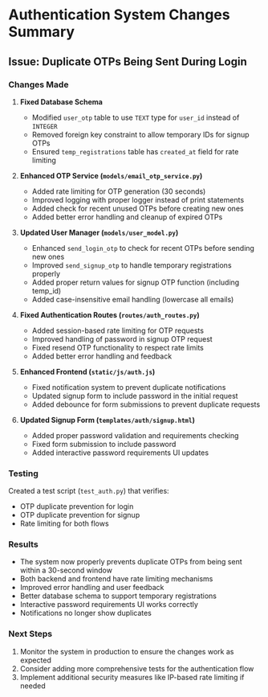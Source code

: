 # Authentication System Changes Summary

## Issue: Duplicate OTPs Being Sent During Login

### Changes Made

1. **Fixed Database Schema**
   - Modified `user_otp` table to use `TEXT` type for `user_id` instead of `INTEGER`
   - Removed foreign key constraint to allow temporary IDs for signup OTPs
   - Ensured `temp_registrations` table has `created_at` field for rate limiting

2. **Enhanced OTP Service (`models/email_otp_service.py`)**
   - Added rate limiting for OTP generation (30 seconds)
   - Improved logging with proper logger instead of print statements
   - Added check for recent unused OTPs before creating new ones
   - Added better error handling and cleanup of expired OTPs

3. **Updated User Manager (`models/user_model.py`)**
   - Enhanced `send_login_otp` to check for recent OTPs before sending new ones
   - Improved `send_signup_otp` to handle temporary registrations properly
   - Added proper return values for signup OTP function (including temp_id)
   - Added case-insensitive email handling (lowercase all emails)

4. **Fixed Authentication Routes (`routes/auth_routes.py`)**
   - Added session-based rate limiting for OTP requests
   - Improved handling of password in signup OTP request
   - Fixed resend OTP functionality to respect rate limits
   - Added better error handling and feedback

5. **Enhanced Frontend (`static/js/auth.js`)**
   - Fixed notification system to prevent duplicate notifications
   - Updated signup form to include password in the initial request
   - Added debounce for form submissions to prevent duplicate requests

6. **Updated Signup Form (`templates/auth/signup.html`)**
   - Added proper password validation and requirements checking
   - Fixed form submission to include password
   - Added interactive password requirements UI updates

### Testing

Created a test script (`test_auth.py`) that verifies:
- OTP duplicate prevention for login
- OTP duplicate prevention for signup
- Rate limiting for both flows

### Results

- The system now properly prevents duplicate OTPs from being sent within a 30-second window
- Both backend and frontend have rate limiting mechanisms
- Improved error handling and user feedback
- Better database schema to support temporary registrations
- Interactive password requirements UI works correctly
- Notifications no longer show duplicates

### Next Steps

1. Monitor the system in production to ensure the changes work as expected
2. Consider adding more comprehensive tests for the authentication flow
3. Implement additional security measures like IP-based rate limiting if needed 
